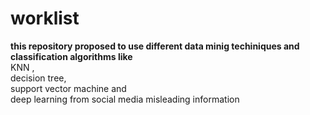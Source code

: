 # worklist
<b>this repository  proposed to use different data minig techiniques and classification algorithms like </b>
<br>KNN ,<br>
  decision tree, <br> support vector machine and </br> deep learning from social media misleading information

